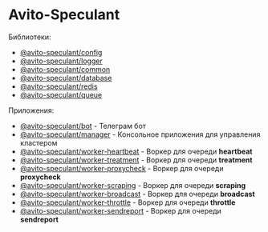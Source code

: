 Avito-Speculant
===============

Библиотеки:

* [@avito-speculant/config](https://github.com/bitnoize/avito-speculant/tree/main/libs/config)
* [@avito-speculant/logger](https://github.com/bitnoize/avito-speculant/tree/main/libs/logger)
* [@avito-speculant/common](https://github.com/bitnoize/avito-speculant/tree/main/libs/common)
* [@avito-speculant/database](https://github.com/bitnoize/avito-speculant/tree/main/libs/database)
* [@avito-speculant/redis](https://github.com/bitnoize/avito-speculant/tree/main/libs/redis)
* [@avito-speculant/queue](https://github.com/bitnoize/avito-speculant/tree/main/libs/queue)

Приложения:
* [@avito-speculant/bot](https://github.com/bitnoize/avito-speculant/tree/main/apps/bot) - Телеграм бот
* [@avito-speculant/manager](https://github.com/bitnoize/avito-speculant/tree/main/apps/manager) - Консольное приложения для управления кластером
* [@avito-speculant/worker-heartbeat](https://github.com/bitnoize/avito-speculant/tree/main/apps/worker-heartbeat) - Воркер для очереди **heartbeat**
* [@avito-speculant/worker-treatment](https://github.com/bitnoize/avito-speculant/tree/main/apps/worker-treatment) - Воркер для очереди **treatment**
* [@avito-speculant/worker-proxycheck](https://github.com/bitnoize/avito-speculant/tree/main/apps/worker-proxycheck) - Воркер для очереди **proxycheck**
* [@avito-speculant/worker-scraping](https://github.com/bitnoize/avito-speculant/tree/main/apps/worker-scraping) - Воркер для очереди **scraping**
* [@avito-speculant/worker-broadcast](https://github.com/bitnoize/avito-speculant/tree/main/apps/worker-broadcast) - Воркер для очереди **broadcast**
* [@avito-speculant/worker-throttle](https://github.com/bitnoize/avito-speculant/tree/main/apps/worker-throttle) - Воркер для очереди **throttle**
* [@avito-speculant/worker-sendreport](https://github.com/bitnoize/avito-speculant/tree/main/apps/worker-sendreport) - Воркер для очереди **sendreport**

